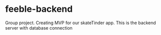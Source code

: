 # feeble-backend
Group project. Creating MVP for our skateTinder app. This is the backend server with database connection
